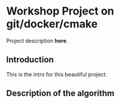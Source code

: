 # Workshop Project on git/docker/cmake

Project description **here**.

## Introduction

This is the intro for this beautiful project.

## Description of the algorithm

